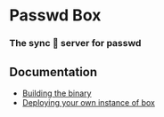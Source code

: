 # Passwd Box

### The sync 🔁 server for passwd

## Documentation

- [Building the binary](./docs/building.md)
- [Deploying your own instance of box](./docs/deploy.md)

